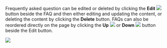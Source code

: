 Frequently asked question can be edited or deleted by clicking the **Edit** ![](/images/Edit-Pencil-on-White.png?raw=true) button beside the FAQ and then either editing and updating the content, or deleting the content by clicking the **Delete** button. FAQs can also be reordered directly on the page by clicking the **Up** ![](/images/Up-Arrow-Black.png?raw=true) or **Down** ![](/images/Down-Arrow-Black.png?raw=true) button beside the Edit button.

![](/images/Managing-FAQs-1.png?raw=true)